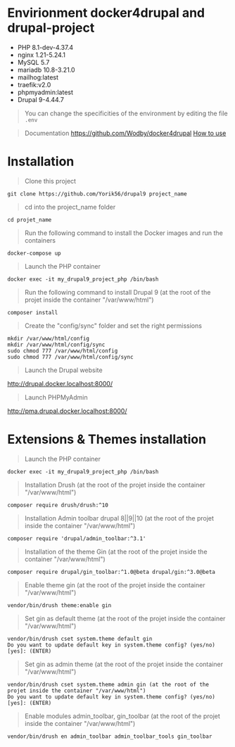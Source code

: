 # Envirionment docker4drupal and drupal-project

- PHP 8.1-dev-4.37.4
- nginx 1.21-5.24.1
- MySQL 5.7
- mariadb 10.8-3.21.0
- mailhog:latest 
- traefik:v2.0 
- phpmyadmin:latest
- Drupal 9-4.44.7

> You can change the specificities of the environment by editing the file `.env`

> Documentation
https://github.com/Wodby/docker4drupal
[How to use](https://wodby.com/docs/1.0/stacks/drupal/local/#usage)

# Installation

> Clone this project 
```shell
git clone https://github.com/Yorik56/drupal9 project_name
```

> cd into the project_name folder
```shell   
cd projet_name
```

> Run the following command to install the Docker images and run the containers
```shell    
docker-compose up
```

> Launch the PHP container
```shell
docker exec -it my_drupal9_project_php /bin/bash
```

> Run the following command to install Drupal 9 (at the root of the projet inside the container "/var/www/html")
```shell
composer install
```

> Create the "config/sync" folder and set the right permissions
```shell
mkdir /var/www/html/config
mkdir /var/www/html/config/sync
sudo chmod 777 /var/www/html/config
sudo chmod 777 /var/www/html/config/sync
```

> Launch the Drupal website

http://drupal.docker.localhost:8000/

> Launch PHPMyAdmin

http://pma.drupal.docker.localhost:8000/

# Extensions & Themes installation

> Launch the PHP container
```shell
docker exec -it my_drupal9_project_php /bin/bash
```

> Installation Drush (at the root of the projet inside the container "/var/www/html")
```shell
composer require drush/drush:^10
```
> Installation Admin toolbar drupal 8||9||10 (at the root of the projet inside the container "/var/www/html")
```shell
composer require 'drupal/admin_toolbar:^3.1'
```

> Installation of the theme Gin (at the root of the projet inside the container "/var/www/html")
```shell
composer require drupal/gin_toolbar:^1.0@beta drupal/gin:^3.0@beta
```

> Enable theme gin (at the root of the projet inside the container "/var/www/html")

```shell
vendor/bin/drush theme:enable gin
```

> Set gin as default theme (at the root of the projet inside the container "/var/www/html")

```shell
vendor/bin/drush cset system.theme default gin
Do you want to update default key in system.theme config? (yes/no) [yes]: (ENTER)
```
> Set gin as admin theme  (at the root of the projet inside the container "/var/www/html")

```shell
vendor/bin/drush cset system.theme admin gin (at the root of the projet inside the container "/var/www/html")
Do you want to update default key in system.theme config? (yes/no) [yes]: (ENTER)
```

> Enable modules admin_toolbar, gin_toolbar  (at the root of the projet inside the container "/var/www/html")
```shell
vendor/bin/drush en admin_toolbar admin_toolbar_tools gin_toolbar
```
